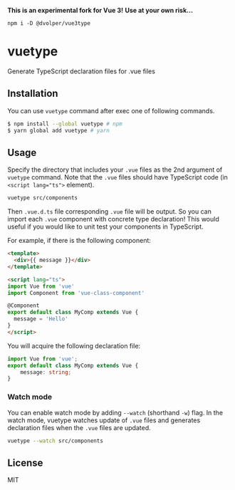 **This is an experimental fork for Vue 3!**
**Use at your own risk...**

`npm i -D @dvolper/vue3type`

# vuetype

Generate TypeScript declaration files for .vue files

## Installation

You can use `vuetype` command after exec one of following commands.

```bash
$ npm install --global vuetype # npm
$ yarn global add vuetype # yarn
```

## Usage

Specify the directory that includes your `.vue` files as the 2nd argument of `vuetype` command. Note that the `.vue` files should have TypeScript code (in `<script lang="ts">` element).

```bash
vuetype src/components
```

Then `.vue.d.ts` file corresponding `.vue` file will be output. So you can import each `.vue` component with concrete type declaration! This would useful if you would like to unit test your components in TypeScript.

For example, if there is the following component:

```html
<template>
  <div>{{ message }}</div>
</template>

<script lang="ts">
import Vue from 'vue'
import Component from 'vue-class-component'

@Component
export default class MyComp extends Vue {
  message = 'Hello'
}
</script>
```

You will acquire the following declaration file:

```ts
import Vue from 'vue';
export default class MyComp extends Vue {
    message: string;
}
```

### Watch mode

You can enable watch mode by adding `--watch` (shorthand `-w`) flag. In the watch mode, vuetype watches update of `.vue` files and generates declaration files when the `.vue` files are updated.

```bash
vuetype --watch src/components
```

## License

MIT
